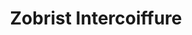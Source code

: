 ---
title: "Zobrist Intercoiffure"
url: /zuerich/zobrist-intercoiffure-stockerstrasse/
shop: Friseur
---